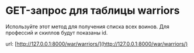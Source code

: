 # GET-запрос для таблицы warriors

Используйте этот метод для получения списка всех воинов. Для профессий и скиллов будут показаны id.

url: [http://127.0.0.1:8000/war/warriors/](http://127.0.0.1:8000/war/warriors/)